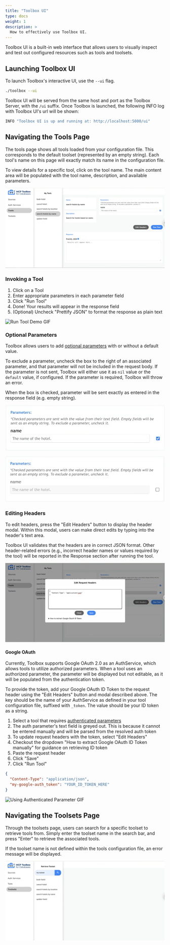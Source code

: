 ```yaml
---
title: "Toolbox UI"
type: docs
weight: 1
description: >
  How to effectively use Toolbox UI.
---
```


Toolbox UI is a built-in web interface that allows users to visually inspect and test out configured resources such as tools and toolsets.

## Launching Toolbox UI

To launch Toolbox's interactive UI, use the `--ui` flag.

```sh
./toolbox --ui
```

Toolbox UI will be served from the same host and port as the Toolbox Server, with the `/ui` suffix. Once Toolbox
is launched, the following INFO log with Toolbox UI's url will be shown:

```bash
INFO "Toolbox UI is up and running at: http://localhost:5000/ui"
```

## Navigating the Tools Page

The tools page shows all tools loaded from your configuration file. This corresponds to the default toolset (represented by an empty string). Each tool's name on this page will exactly match its name in the configuration 
file.

To view details for a specific tool, click on the tool name. The main content area will be populated
with the tool name, description, and available parameters.

![Tools Page](./tools.png)

### Invoking a Tool

1. Click on a Tool
2. Enter appropriate parameters in each parameter field
3. Click "Run Tool"
4. Done! Your results will appear in the response field
5. (Optional) Uncheck "Prettify JSON" to format the response as plain text

![Run Tool Demo GIF](./run-tool.gif)

### Optional Parameters

Toolbox allows users to add [optional parameters](../../resources/tools/#basic-parameters) with or without a default value. 

To exclude a parameter, uncheck the box to the right of an associated parameter, and that parameter will not be
included in the request body. If the parameter is not sent, Toolbox will either use it as `nil` value or the `default` value, if configured. If the parameter is required, Toolbox will throw an error.

When the box is checked, parameter will be sent exactly as entered in the response field (e.g. empty string).

![Optional Parameter checked example](./optional-param-checked.png)

![Optional Parameter unchecked example](./optional-param-unchecked.png)

### Editing Headers

To edit headers, press the "Edit Headers" button to display the header modal. Within this modal,
users can make direct edits by typing into the header's text area. 

Toolbox UI validates that the headers are in correct JSON format. Other header-related errors (e.g.,
incorrect header names or values required by the tool) will be reported in the Response section 
after running the tool.

![Edit Headers](./edit-headers.png)

#### Google OAuth

Currently, Toolbox supports Google OAuth 2.0 as an AuthService, which allows tools to utilize 
authorized parameters. When a tool uses an authorized parameter, the parameter will be displayed
but not editable, as it will be populated from the authentication token.  

To provide the token, add your Google OAuth ID Token to the request header using the "Edit Headers"
button and modal described above. The key should be the name of your AuthService as defined in 
your tool configuration file, suffixed with `_token`. The value should be your ID token as a string.

1. Select a tool that requires [authenticated parameters]()
2. The auth parameter's text field is greyed out. This is because it cannot be entered manually and will
be parsed from the resolved auth token
3. To update request headers with the token, select "Edit Headers"
4. Checkout the dropdown "How to extract Google OAuth ID Token manually" for guidance on retrieving ID token
5. Paste the request header
6. Click "Save"
7. Click "Run Tool"

```json
{
  "Content-Type": "application/json",
  "my-google-auth_token": "YOUR_ID_TOKEN_HERE"
}
```

![Using Authenticated Parameter GIF](./edit-headers.gif)

## Navigating the Toolsets Page

Through the toolsets page, users can search for a specific toolset to retrieve tools from. Simply
enter the toolset name in the search bar, and press "Enter" to retrieve the associated tools.

If the toolset name is not defined within the tools configuration file, an error message will be 
displayed.

![Toolsets Page](./toolsets.png)
